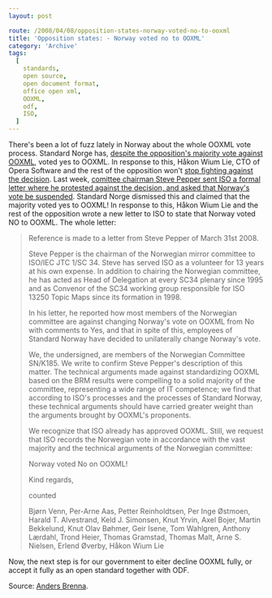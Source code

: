 ```yaml
---
layout: post

route: /2008/04/08/opposition-states-norway-voted-no-to-ooxml
title: 'Opposition states: - Norway voted no to OOXML'
category: 'Archive'
tags:
  [
    standards,
    open source,
    open document format,
    office open xml,
    OOXML,
    odf,
    ISO,
  ]
---
```


There's been a lot of fuzz lately in Norway about the whole OOXML vote process.
Standard Norge has,
<a class="ph" target="_blank" rel="noopener noreferrer" href="/2008/03/29/norway-says-yes-to-ooxml-despite-protests">despite
the opposition's majority vote against OOXML</a>, voted yes to OOXML. In
response to this, Håkon Wium Lie, CTO of Opera Software and the rest of the
opposition won't
<a class="ph" target="_blank" rel="noopener noreferrer" href="http://blog.abrenna.com/norwegian-ooxml-vote-did-not-tip-ballot/">stop
fighting against the decision</a>. Last week,
<a class="ph" target="_blank" rel="noopener noreferrer" href="http://blog.abrenna.com/formal-protest-against-norways-yes-to-ooxml/">comittee
chairman Steve Pepper sent ISO a formal letter where he protested against the
decision, and asked that Norway's vote be suspended</a>. Standard Norge
dismissed this and claimed that the majority voted yes to OOXML! In response to
this, Håkon Wium Lie and the rest of the opposition wrote a new letter to ISO to
state that Norway voted NO to OOXML. The whole letter:

> Reference is made to a letter from Steve Pepper of March 31st 2008.
>
> Steve Pepper is the chairman of the Norwegian mirror committee to ISO/IEC JTC
> 1/SC 34. Steve has served ISO as a volunteer for 13 years at his own expense.
> In addition to chairing the Norwegian committee, he has acted as Head of
> Delegation at every SC34 plenary since 1995 and as Convenor of the SC34
> working group responsible for ISO 13250 Topic Maps since its formation
> in 1998.
>
> In his letter, he reported how most members of the Norwegian committee are
> against changing Norway's vote on OOXML from No with comments to Yes, and that
> in spite of this, employees of Standard Norway have decided to unilaterally
> change Norway's vote.
>
> We, the undersigned, are members of the Norwegian Committee SN/K185. We write
> to confirm Steve Pepper's description of this matter. The technical arguments
> made against standardizing OOXML based on the BRM results were compelling to a
> solid majority of the committee, representing a wide range of IT competence;
> we find that according to ISO's processes and the processes of Standard
> Norway, these technical arguments should have carried greater weight than the
> arguments brought by OOXML's proponents.
>
> We recognize that ISO already has approved OOXML. Still, we request that ISO
> records the Norwegian vote in accordance with the vast majority and the
> technical arguments of the Norwegian committee:
>
> Norway voted No on OOXML!
>
> Kind regards,
>
> counted
>
> Bjørn Venn, Per-Arne Aas, Petter Reinholdtsen, Per Inge Østmoen, Harald T.
> Alvestrand, Keld J. Simonsen, Knut Yrvin, Axel Bojer, Martin Bekkelund, Knut
> Olav Bøhmer, Geir Isene, Tom Wahlgren, Anthony Lærdahl, Trond Heier, Thomas
> Gramstad, Thomas Malt, Arne S. Nielsen, Erlend Øverby, Håkon Wium Lie

Now, the next step is for our government to eiter decline OOXML fully, or accept
it fully as an open standard together with ODF.

Source:
<a class="ph" target="_blank" rel="noopener noreferrer" href="http://blog.abrenna.com/">Anders
Brenna</a>.
